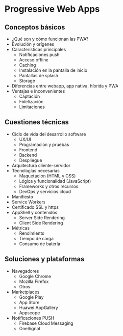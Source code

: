 # Progressive Web Apps

## Conceptos básicos

- ¿Qué son y cómo funcionan las PWA?
- Evolución y orígenes
- Características principales
  - Notificaciones push
  - Acceso offline
  - Caching
  - Instalación en la pantalla de inicio
  - Pantallas de splash
  - Storage
- Diferencias entre webapp, app nativa, híbrida y PWA
- Ventajas e inconvenientes
  - Captación
  - Fidelización
  - Limitaciones

## Cuestiones técnicas

- Ciclo de vida del desarrollo software
  - UX/UI
  - Programación y pruebas
  - Frontend
  - Backend
  - Despliegue
- Arquitectura cliente-servidor
- Tecnologías necesarias
  - Maquetación (HTML y CSS)
  - Lógica y funcionalidad (JavaScript)
  - Frameworks y otros recursos
  - DevOps y servicios cloud
- Manifiesto
- Service Workers
- Certificado SSL y https
- AppShell y contenidos
  - Server Side Rendering
  - Client Side Rendering
- Métricas
  - Rendimiento
  - Tiempo de carga
  - Consumo de batería

## Soluciones y plataformas

- Navegadores
  - Google Chrome
  - Mozilla Firefox
  - Otros
- Marketplaces
  - Google Play
  - App Store
  - Huawei AppGallery
  - Appscope
- Notificaciones PUSH
  - Firebase Cloud Messaging
  - OneSignal